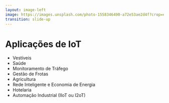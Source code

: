 ```yaml
---
layout: image-left
image: https://images.unsplash.com/photo-1558346490-a72e53ae2d4f?crop=entropy&cs=tinysrgb&fit=max&fm=jpg&ixid=Mnw0MDk4NDh8MHwxfGFsbHx8fHx8fHx8fDE2NzYyOTg4MjE&ixlib=rb-4.0.3&q=80&w=1080
transition: slide-up
---
```


# Aplicações de IoT

- Vestíveis
- Saúde
- Monitoramento de Tráfego
- Gestão de Frotas
- Agricultura
- Rede Inteligente e Economia de Energia
- Hotelaria
- Automação Industrial (IIoT ou I2oT)